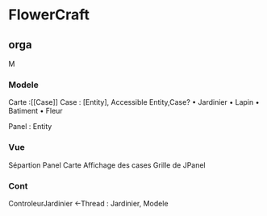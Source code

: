 # FlowerCraft

## orga 
M
### Modele
Carte :[[Case]]
Case : [Entity], Accessible
Entity,Case?
    • Jardinier
    • Lapin
    • Batiment
    • Fleur

Panel : Entity
### Vue 
Sépartion Panel Carte
Affichage des cases
Grille de JPanel

### Cont  
ControleurJardinier <-Thread : Jardinier, Modele
